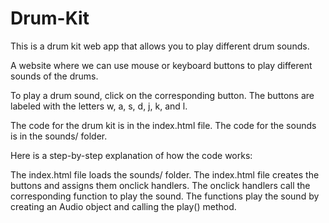 # Drum-Kit

This is a drum kit web app that allows you to play different drum sounds.

A website where we can use mouse or keyboard buttons to play different sounds of the drums.

To play a drum sound, click on the corresponding button. The buttons are labeled with the letters w, a, s, d, j, k, and l.

The code for the drum kit is in the index.html file. The code for the sounds is in the sounds/ folder.

Here is a step-by-step explanation of how the code works:

The index.html file loads the sounds/ folder.
The index.html file creates the buttons and assigns them onclick handlers.
The onclick handlers call the corresponding function to play the sound.
The functions play the sound by creating an Audio object and calling the play() method.
